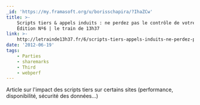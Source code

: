 ```yaml
---
_id: 'https://my.framasoft.org/u/borisschapira/?IhaZCw'
title: >-
    Scripts tiers & appels induits : ne perdez pas le contrôle de votre site |
    Édition Nº6 | le train de 13h37
link: >-
    http://letrainde13h37.fr/6/scripts-tiers-appels-induits-ne-perdez-pas-le-controle-de-votre-site/
date: '2012-06-19'
tags:
    - Parties
    - sharemarks
    - Third
    - webperf
---
```


<div class="markdown"><p>Article sur l'impact des scripts tiers sur certains sites (performance, disponibilité, sécurité des données...)
</p></div>

